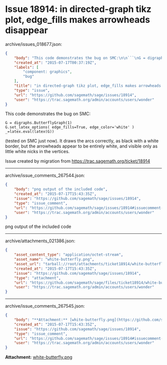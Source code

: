 # Issue 18914: in directed-graph tikz plot, edge_fills makes arrowheads disappear

archive/issues_018677.json:
```json
{
    "body": "This code demonstrates the bug on SMC:\n\n```\nG = digraphs.ButterflyGraph(1)\nG.set_latex_options( edge_fills=True, edge_color='white' )\n_=latex.eval(latex(G))\n```\n\n(tested on SMC just now).  It draws the arcs correctly, as black with a white border, but the arrowheads appear to be entirely white, and visible only as little white nicks in the vertices.\n\n\nIssue created by migration from https://trac.sagemath.org/ticket/18914\n\n",
    "created_at": "2015-07-17T00:37:19Z",
    "labels": [
        "component: graphics",
        "bug"
    ],
    "title": "in directed-graph tikz plot, edge_fills makes arrowheads disappear",
    "type": "issue",
    "url": "https://github.com/sagemath/sage/issues/18914",
    "user": "https://trac.sagemath.org/admin/accounts/users/wonder"
}
```
This code demonstrates the bug on SMC:

```
G = digraphs.ButterflyGraph(1)
G.set_latex_options( edge_fills=True, edge_color='white' )
_=latex.eval(latex(G))
```

(tested on SMC just now).  It draws the arcs correctly, as black with a white border, but the arrowheads appear to be entirely white, and visible only as little white nicks in the vertices.


Issue created by migration from https://trac.sagemath.org/ticket/18914





---

archive/issue_comments_267544.json:
```json
{
    "body": "png output of the included code",
    "created_at": "2015-07-17T15:43:35Z",
    "issue": "https://github.com/sagemath/sage/issues/18914",
    "type": "issue_comment",
    "url": "https://github.com/sagemath/sage/issues/18914#issuecomment-267544",
    "user": "https://trac.sagemath.org/admin/accounts/users/wonder"
}
```

png output of the included code



---

archive/attachments_021386.json:
```json
{
    "asset_content_type": "application/octet-stream",
    "asset_name": "white-butterfly.png",
    "asset_url": "tarball://root/attachments/ticket18914/white-butterfly.png",
    "created_at": "2015-07-17T15:43:35Z",
    "issue": "https://github.com/sagemath/sage/issues/18914",
    "type": "attachment",
    "url": "https://github.com/sagemath/sage/files/ticket18914/white-butterfly.png",
    "user": "https://trac.sagemath.org/admin/accounts/users/wonder"
}
```



---

archive/issue_comments_267545.json:
```json
{
    "body": "**Attachment:** [white-butterfly.png](https://github.com/sagemath/sage/files/ticket18914/white-butterfly.png)",
    "created_at": "2015-07-17T15:43:35Z",
    "issue": "https://github.com/sagemath/sage/issues/18914",
    "type": "issue_comment",
    "url": "https://github.com/sagemath/sage/issues/18914#issuecomment-267545",
    "user": "https://trac.sagemath.org/admin/accounts/users/wonder"
}
```

**Attachment:** [white-butterfly.png](https://github.com/sagemath/sage/files/ticket18914/white-butterfly.png)
